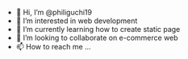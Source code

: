 - 👋 Hi, I’m @philiguchi19
- 👀 I’m interested in web development
- 🌱 I’m currently learning how to create static page
- 💞️ I’m looking to collaborate on e-commerce web
- 📫 How to reach me ...

<!---
philiguchi19/philiguchi19 is a ✨ special ✨ repository because its `README.md` (this file) appears on your GitHub profile.
You can click the Preview link to take a look at your changes.
--->
